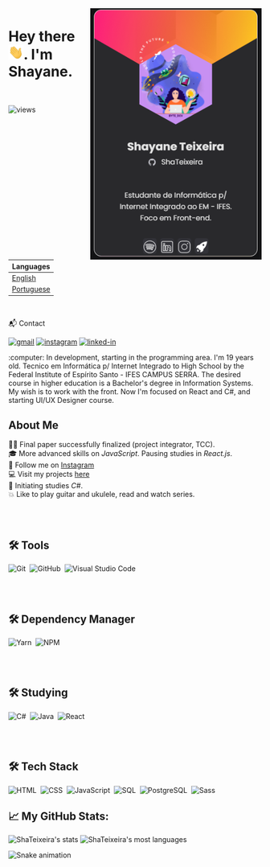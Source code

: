 <img align="right" height="500rem" src="preview/preview.png"/>

<h1 align="left">Hey there <img src="https://raw.githubusercontent.com/ABSphreak/ABSphreak/master/gifs/Hi.gif" width="30px">. I'm Shayane.</h1>
</h1>

<br />

 ![views](https://estruyf-github.azurewebsites.net/api/VisitorHit?user=ShaTeixeira&repo=ShaTeixera&countColorcountColor)

|   Languages   |
|-----------|
|[English](README.md)| 
|[Portuguese](readme_ptBR.md)| 

<br />

📬 Contact

[![gmail](https://img.shields.io/badge/Gmail-D14836?style=for-the-badge&logo=Gmail&logoColor=white)](mailto:mailto:shayaneteixeira@gmail.com)
[![instagram](https://img.shields.io/badge/Instagram-E4405F?style=for-the-badge&logo=instagram&logoColor=white)](https://www.instagram.com/shay_teixeir02/)
[![linked-in](https://img.shields.io/badge/Linkedin-0077B5?style=for-the-badge&logo=LinkedIn&logoColor=white)](https://www.linkedin.com/in/shayane-teixeira-4520b2196/)


<p align="left"> 
  :computer: In development, starting in the programming area. I'm 19 years old. Tecnico em Informática p/ Internet Integrado to High School by the Federal Institute of Espírito Santo - IFES CAMPUS SERRA. The desired course in higher education is a Bachelor's degree in Information Systems. My wish is to work with the front. Now I'm focused on React and C#, and starting UI/UX Designer course.
</p>
   
<!-- About -->

## About Me
  👩‍🎓 Final paper successfully finalized (project integrator, TCC).
  <br />
  🎓 More advanced skills on *JavaScript*. Pausing studies in *React.js*. 
  <br />
  🔆 Follow me on [Instagram](https://www.instagram.com/byte__dev/)
  <br />
  💻 Visit my projects [here](https://github.com/ShaTeixeira?tab=repositories)
  <br />
  🔷 Initiating studies *C#*.
  <br />
  💥 Like to play guitar and ukulele, read and watch series.
  
<br><br>

## 🛠 Tools
![Git](https://img.shields.io/badge/-Git-B03624?style=for-the-badge&logo=GIT&logoColor=git)&nbsp;
![GitHub](https://img.shields.io/badge/-GitHub-D14836?style=for-the-badge&logo=GITHUB&logoColor=github)&nbsp;
![Visual Studio Code](https://img.shields.io/badge/-Visual%20Studio%20Code-2C8EBB?style=for-the-badge&logo=Visual-Studio-Code&logoColor=vscode)&nbsp;

<br><br>

## 🛠 Dependency Manager
![Yarn](https://img.shields.io/badge/-Yarn-05122A?style=for-the-badge&logo=Yarn&logoColor=Yarn)&nbsp;
![NPM](https://img.shields.io/badge/-NPM-D14836?style=for-the-badge&logo=NPM&logoColor=NPM)&nbsp;

<br><br>

## 🛠 Studying
![C#](https://img.shields.io/badge/C%23-239120?style=for-the-badge&logo=c-sharp&logoColor=white)&nbsp;
![Java](https://img.shields.io/badge/-Java-D14836?style=for-the-badge&logo=Java&logoColor=java)&nbsp;
![React](https://img.shields.io/badge/React-05122A?style=for-the-badge&logo=React&logoColor=React)&nbsp;

<br><br>

## 🛠 Tech Stack

![HTML](https://img.shields.io/badge/-HTML-05122A?style=for-the-badge&logo=HTML5&logoColor=html)&nbsp;
![CSS](https://img.shields.io/badge/-CSS-05122A?style=for-the-badge&logo=CSS3&logoColor=css)&nbsp;
![JavaScript](https://img.shields.io/badge/-JavaScript-05122A?style=for-the-badge&logo=JAVASCRIPT&logoColor=javascript)&nbsp;
![SQL](https://img.shields.io/badge/-SQL-05122A?style=for-the-badge&logo=mySQL&logoColor=SQL)&nbsp;
![PostgreSQL](https://img.shields.io/badge/-PostgreSQL-05122A?style=for-the-badge&logo=PostgreSQL&logoColor=PostgreSQL)&nbsp;
![Sass](https://img.shields.io/badge/-Sass-05122A?style=for-the-badge&logo=Sass&logoColor=Sass)&nbsp;


## 📈 My GitHub Stats:

<img width="500em" src="https://github-readme-stats.vercel.app/api?username=ShaTeixeira&show_icons=true&theme=tokyonight" alt="ShaTeixeira's stats"/>
<img width="500em" src="https://github-readme-stats.vercel.app/api/top-langs/?username=ShaTeixeira&layout=compact&theme=tokyonight" alt="ShaTeixeira's most languages"/>
</p>
 
![Snake animation](https://github.com/ShaTeixera/ShaTeixera/blob/output/github-contribution-grid-snake.svg)

